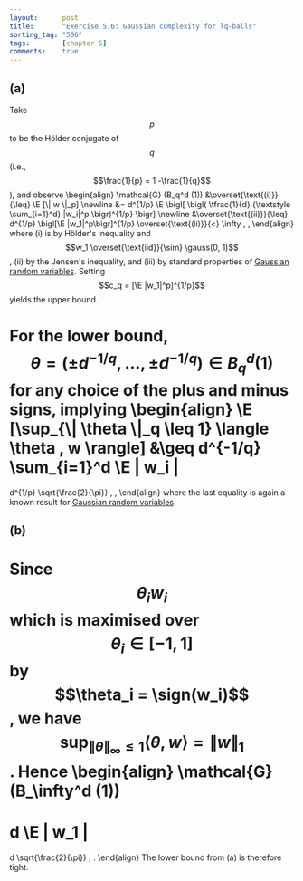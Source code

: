 ```yaml
---
layout:      post
title:       "Exercise 5.6: Gaussian complexity for lq-balls"
sorting_tag: "506"
tags:        [chapter 5]
comments:    true
---
```


## (a)

Take $$p$$ to be the Hölder conjugate of $$q$$ (i.e.,
$$\frac{1}{p} = 1 -\frac{1}{q}$$), and observe
\begin{align}
  \mathcal{G} (B\_q^d (1))
  &\overset{\text{(i)}}{\leq}
  \E [\\| w \\|\_p]
  \newline
  &=
  d^{1/p}
  \E \bigl[
    \bigl(
      \tfrac{1}{d}
      {\textstyle \sum\_{i=1}^d}
        |w_i|^p
    \bigr)^{1/p}
  \bigr]
  \newline
  &\overset{\text{(ii)}}{\leq}
  d^{1/p}
  \bigl[\E |w\_1|^p\bigr]^{1/p}
  \overset{\text{(ii)}}{<}
  \infty
  \, ,
\end{align}
where (i) is by Hölder's inequality and
$$w_1 \overset{\text{iid}}{\sim} \gauss(0, 1)$$,
(ii) by the Jensen's inequality, and (iii) by standard properties of
[Gaussian random variables](https://en.wikipedia.org/wiki/Normal_distribution#Moments).
Setting $$c_q = [\E |w_1|^p]^{1/p}$$ yields the upper bound.

For the lower bound,
$$\theta = (\pm d^{-1/q}, \ldots, \pm d^{-1/q}) \in B_q^d(1)$$ for any choice
of the plus and minus signs, implying
\begin{align}
  \E [\sup\_{\\| \theta \\|\_q \leq 1} \langle \theta , w \rangle]
  &\geq
  d^{-1/q}
  \sum\_{i=1}^d \E | w\_i |
  =
  d^{1/p}
  \sqrt{\frac{2}{\pi}}
  \, ,
\end{align}
where the last equality is again a known result for
[Gaussian random variables](https://en.wikipedia.org/wiki/Normal_distribution#Moments).


## (b)

Since $$\theta_i w_i$$ which is maximised over $$\theta_i \in [-1, 1]$$ by
$$\theta_i = \sign(w_i)$$, we have
$$\sup_{\| \theta \|_\infty \leq 1} \langle \theta, w \rangle = \| w \|_1$$.
Hence
\begin{align}
  \mathcal{G}(B_\infty^d (1))
  =
  d
  \E | w\_1 |
  =
  d
  \sqrt{\frac{2}{\pi}}
  \, .
\end{align}
The lower bound from (a) is therefore tight.
